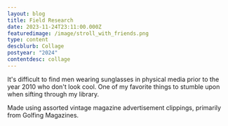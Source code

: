```yaml
---
layout: blog
title: Field Research
date: 2023-11-24T23:11:00.000Z
featuredimage: /image/stroll_with_friends.png
type: content
descblurb: Collage
postyear: "2024"
contentdesc: collage
---
```

It's difficult to find men wearing sunglasses in physical media prior to the year 2010 who don't look cool. One of my favorite things to stumble upon when sifting through my library. 

Made using assorted vintage magazine advertisement clippings, primarily from Golfing Magazines.
